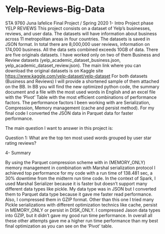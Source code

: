 # Yelp-Reviews-Big-Data
STA 9760
Juna Iafelice
Final Project / Spring 2020
1-	Intro Project phase
YELP REVIEWS 
This project consists on a dataset of Yelp’s businesses, reviews, and user data. The datasets will have information about business across 11 metropolitan areas in four countries. The datasets is saved in JSON format. In total there are 8,000,000 user reviews, information on 174,000 business. All the data sets combined exceeds 10GB of data. There are five originals datasets. I have worked only on two of them Business and Review datasets (yelp_academic_dataset_business.json, yelp_academic_dataset_review.json). The main link where you can download the original datasets is on Kaggle site 
https://www.kaggle.com/yelp-dataset/yelp-dataset
For both datasets (Business and Reviews) I will provide a shortened sample of them attached on the BB. In BB you will find the new optimized python code, the summary document and a file with the most used words in English and an excel file with the ‘Pivot’ Table with the most efficient combinations of performance factors. The performance factors I been working with are Serialization, Compression, Memory management (cache and persist method). 
For my final code I converted the JSON data in Parquet data for faster performance. 


The main question I want to answer in this project is:


Question 1:  What are the top ten most used words grouped by user star rating reviews? 







 




4-	Summary

By using the Parquet compression scheme with in (MEMORY_ONLY) memory management in combination with Marshal serialization protocol I achieved top performance for my code with a run time of 138.481 sec, a 30% downtime from the midterm run time code. In the context of Spark, I used Marshal Serializer because it is faster but doesn’t support many different data types like pickle. My data type was in JSON but I converted them to Parquet data type because it gave me faster read performance. Also, I compressed them in GZIP format. 
Other than this one I tried many Pickle serializations with different optimization technics like cache, persist in MEMORY_ONLY or persist in DISK_ONLY. I compressed Jason data types into GZIP, but it didn’t gave my good run time performance. In overall all these other attempts gave me a higher run time performance than my best final optimization as you can see on the ‘Pivot’ table. 



